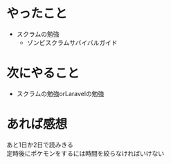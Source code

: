 # やったこと
* スクラムの勉強
  * ゾンビスクラムサバイバルガイド
# 次にやること
* スクラムの勉強orLaravelの勉強
# あれば感想
あと1日か2日で読みきる  
定時後にポケモンをするには時間を絞らなければいけない
